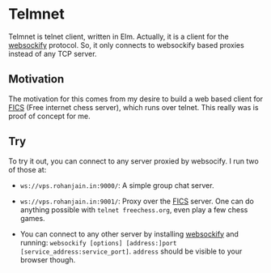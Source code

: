 # Telmnet

Telmnet is telnet client, written in Elm. Actually, it is a client for the
[websockify][] protocol. So, it only connects to websockify based proxies
instead of any TCP server.

## Motivation

The motivation for this comes from my desire to build a web based client for
[FICS][] (Free internet chess server), which runs over telnet. This really was
is proof of concept for me.

## Try

To try it out, you can connect to any server proxied by websocify. I run two of
those at:

 - `ws://vps.rohanjain.in:9000/`: A simple group chat server.

 - `ws://vps.rohanjain.in:9001/`: Proxy over the [FICS][] server. One can do
   anything possible with `telnet freechess.org`, even play a few chess games.

 - You can connect to any other server by installing [websockify][] and running:
   `websockify [options] [address:]port [service_address:service_port]`.
   `address` should be visible to your browser though.

[websockify]: https://github.com/kanaka/websockify
[FICS]: http://freechess.org/
